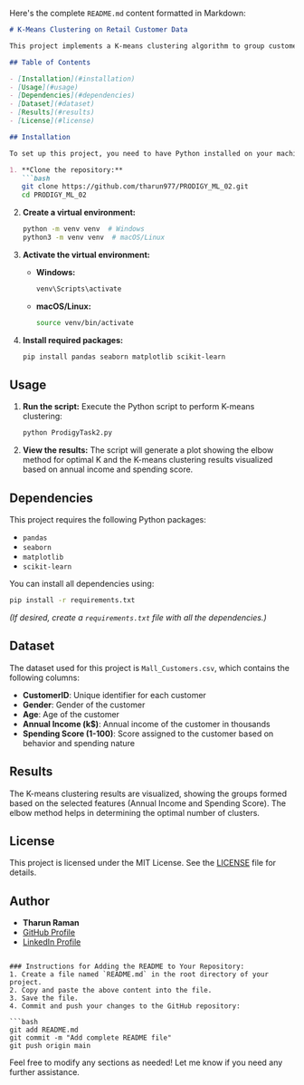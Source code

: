 Here's the complete `README.md` content formatted in Markdown:

```markdown
# K-Means Clustering on Retail Customer Data

This project implements a K-means clustering algorithm to group customers of a retail store based on their purchase history. The dataset used contains information about customers' age, annual income, and spending score.

## Table of Contents

- [Installation](#installation)
- [Usage](#usage)
- [Dependencies](#dependencies)
- [Dataset](#dataset)
- [Results](#results)
- [License](#license)

## Installation

To set up this project, you need to have Python installed on your machine. Follow the steps below:

1. **Clone the repository:**
   ```bash
   git clone https://github.com/tharun977/PRODIGY_ML_02.git
   cd PRODIGY_ML_02
   ```

2. **Create a virtual environment:**
   ```bash
   python -m venv venv  # Windows
   python3 -m venv venv  # macOS/Linux
   ```

3. **Activate the virtual environment:**
   - **Windows:**
     ```bash
     venv\Scripts\activate
     ```
   - **macOS/Linux:**
     ```bash
     source venv/bin/activate
     ```

4. **Install required packages:**
   ```bash
   pip install pandas seaborn matplotlib scikit-learn
   ```

## Usage

1. **Run the script:**
   Execute the Python script to perform K-means clustering:
   ```bash
   python ProdigyTask2.py
   ```

2. **View the results:**
   The script will generate a plot showing the elbow method for optimal K and the K-means clustering results visualized based on annual income and spending score.

## Dependencies

This project requires the following Python packages:
- `pandas`
- `seaborn`
- `matplotlib`
- `scikit-learn`

You can install all dependencies using:
```bash
pip install -r requirements.txt
```

*(If desired, create a `requirements.txt` file with all the dependencies.)*

## Dataset

The dataset used for this project is `Mall_Customers.csv`, which contains the following columns:
- **CustomerID**: Unique identifier for each customer
- **Gender**: Gender of the customer
- **Age**: Age of the customer
- **Annual Income (k$)**: Annual income of the customer in thousands
- **Spending Score (1-100)**: Score assigned to the customer based on behavior and spending nature

## Results

The K-means clustering results are visualized, showing the groups formed based on the selected features (Annual Income and Spending Score). The elbow method helps in determining the optimal number of clusters.

## License

This project is licensed under the MIT License. See the [LICENSE](LICENSE) file for details.

## Author

- **Tharun Raman**
- [GitHub Profile](https://github.com/tharun977)
- [LinkedIn Profile](https://www.linkedin.com/in/tharunraman?lipi=urn%3Ali%3Apage%3Ad_flagship3_profile_view_base_contact_details%3BmOLf8ms%2FT1CLZliM7nBFiQ%3D%3D)
```

### Instructions for Adding the README to Your Repository:
1. Create a file named `README.md` in the root directory of your project.
2. Copy and paste the above content into the file.
3. Save the file.
4. Commit and push your changes to the GitHub repository:

```bash
git add README.md
git commit -m "Add complete README file"
git push origin main
```

Feel free to modify any sections as needed! Let me know if you need any further assistance.
